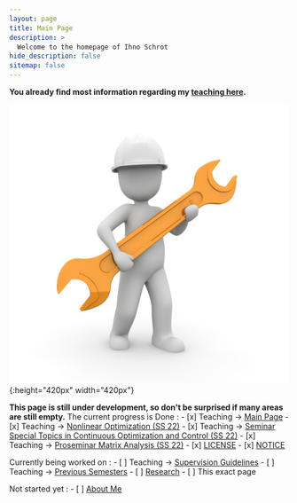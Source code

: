 ```yaml
---
layout: page
title: Main Page
description: >
  Welcome to the homepage of Ihno Schrot
hide_description: false
sitemap: false
---
```


**You already find most information regarding my [teaching here][teaching].**

![Full-width image](/assets/img/construction.jpg){:height="420px" width="420px"}


**This page is still under development, so don't be surprised if many areas are still empty.** 
The current progress is
Done
:   - [x] Teaching -> [Main Page][teaching]
    - [x] Teaching -> [Nonlinear Optimization (SS 22)][nlo]
    - [x] Teaching -> [Seminar Special Topics in Continuous Optimization and Control (SS 22)][seminar] 
    - [x] Teaching -> [Proseminar Matrix Analysis (SS 22)][proseminar]
    - [x] [LICENSE][license]
    - [x] [NOTICE][notice]
  
Currently being worked on
:   - [ ] Teaching -> [Supervision Guidelines][guide]
    - [ ] Teaching -> [Previous Semesters][previous]
    - [ ] [Research]
    - [ ] This exact page
  
Not started yet
:   - [ ] [About Me][about]

[teaching]: /teaching/README.md
[seminar]: /teaching/ss22/seminar.md
[proseminar]: /teaching/ss22/proseminar.md
[nlo]: /teaching/ss22/nlo.md
[guide]: /teaching/supervision_guidelines.md
[previous]: /teaching/previous_semesters.md
[license]: LICENSE.md
[notice]: NOTICE.md
[research]: /research/README.md
[about]: about.md

